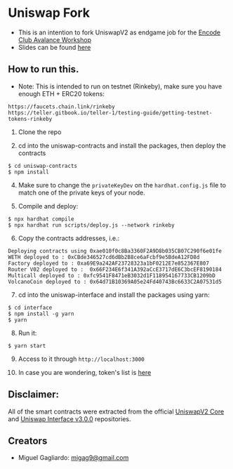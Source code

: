 # Uniswap Fork

* This is an intention to fork UniswapV2 as endgame job for the [Encode Club Avalance Workshop](https://www.encode.club/avalanche-bootcamp)
* Slides can be found [here](https://docs.google.com/presentation/d/1PLeGStAXrbc3KaBQR_I1M8AWKS0tUjsZ-UokP2UHXoE/edit?usp=sharing)

## How to run this.

* Note: This is intended to run on testnet (Rinkeby), make sure you have enough ETH + ERC20 tokens:
```
https://faucets.chain.link/rinkeby
https://teller.gitbook.io/teller-1/testing-guide/getting-testnet-tokens-rinkeby
```

1. Clone the repo

2. cd into the uniswap-contracts and install the packages, then deploy the contracts
```
$ cd uniswap-contracts
$ npm install
```

4. Make sure to change the `privateKeyDev` on the `hardhat.config.js` file to match one of the private keys of your node.

5. Compile and deploy:
```
$ npx hardhat compile
$ npx hardhat run scripts/deploy.js --network rinkeby
```

6. Copy the contracts addresses, i.e.:
```
Deploying contracts using 0xae010f0c8Ba3360F2A9D8b035CB07C290f6e01fe
WETH deployed to : 0xCBde346527cd6dBb2B8ce6aFcbf9e5BdeA12FD8d
Factory deployed to : 0xa69E9a242AF23728323a1bF0212E7e852367E807
Router V02 deployed to :  0x66F234E6f341A392aCcE3717dE6C3bcEF8190184
Multicall deployed to : 0xfc9541F8471eB3032d1F118954167733CB1209bD
VolcanoCoin deployed to : 0x64d71B10369A05e24Fd40743Bc6633C2A07531d5
```

7. cd into the uniswap-interface and install the packages using yarn:
```
$ cd interface
$ npm install -g yarn
$ yarn
```

8. Run it:
``` 
$ yarn start
```

9. Access to it through `http://localhost:3000`

10. In case you are wondering, token's list is [here](https://gist.github.com/mgagliardo/954679e483076e9615c8bae039560943)

## Disclaimer:

All of the smart contracts were extracted from the official [UniswapV2 Core](https://github.com/Uniswap/v2-core) and [Uniswap Interface v3.0.0](https://github.com/Uniswap/interface/tree/v3.0.0) repositories.

## Creators
* Miguel Gagliardo: <migag9@gmail.com>
